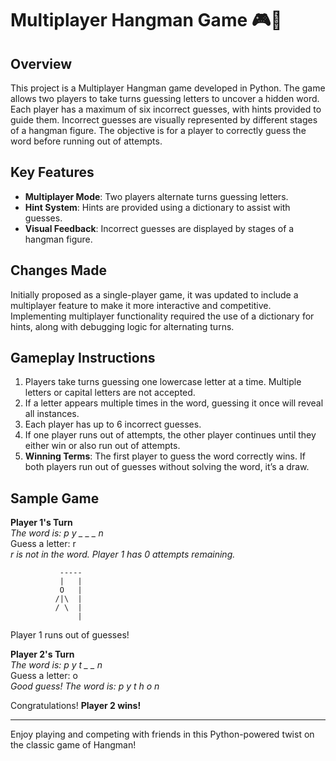 
# Multiplayer Hangman Game 🎮🐍

## Overview
This project is a Multiplayer Hangman game developed in Python. The game allows two players to take turns guessing letters to uncover a hidden word. Each player has a maximum of six incorrect guesses, with hints provided to guide them. Incorrect guesses are visually represented by different stages of a hangman figure. The objective is for a player to correctly guess the word before running out of attempts.

## Key Features
- **Multiplayer Mode**: Two players alternate turns guessing letters.
- **Hint System**: Hints are provided using a dictionary to assist with guesses.
- **Visual Feedback**: Incorrect guesses are displayed by stages of a hangman figure.

## Changes Made
Initially proposed as a single-player game, it was updated to include a multiplayer feature to make it more interactive and competitive. Implementing multiplayer functionality required the use of a dictionary for hints, along with debugging logic for alternating turns.

## Gameplay Instructions
1. Players take turns guessing one lowercase letter at a time. Multiple letters or capital letters are not accepted.
2. If a letter appears multiple times in the word, guessing it once will reveal all instances.
3. Each player has up to 6 incorrect guesses.
4. If one player runs out of attempts, the other player continues until they either win or also run out of attempts.
5. **Winning Terms**: The first player to guess the word correctly wins. If both players run out of guesses without solving the word, it’s a draw.

## Sample Game
**Player 1's Turn**  
*The word is: p y _ _ _ n*  
Guess a letter: r  
*r is not in the word. Player 1 has 0 attempts remaining.*

```plaintext
           -----
           |   |
           O   |
          /|\  |
          / \  |
               |
```

Player 1 runs out of guesses!

**Player 2's Turn**  
*The word is: p y t _ _ n*  
Guess a letter: o  
*Good guess! The word is: p y t h o n*

Congratulations! **Player 2 wins!**

--- 

Enjoy playing and competing with friends in this Python-powered twist on the classic game of Hangman!
